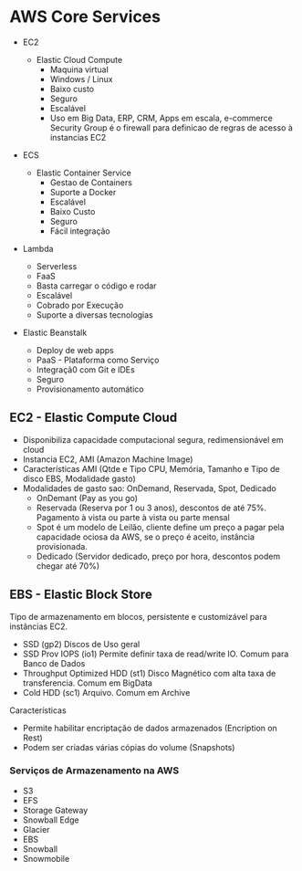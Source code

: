# AWS Core Services

- EC2
  - Elastic Cloud Compute
    - Maquina virtual
    - Windows / Linux
    - Baixo custo
    - Seguro
    - Escalável
    - Uso em Big Data, ERP, CRM, Apps em escala, e-commerce
  Security Group é o firewall para definicao de regras de acesso à instancias EC2

- ECS
  - Elastic Container Service
    - Gestao de Containers
    - Suporte a Docker
    - Escalável
    - Baixo Custo
    - Seguro
    - Fácil integração

- Lambda
  - Serverless
  - FaaS
  - Basta carregar o código e rodar
  - Escalável
  - Cobrado por Execução
  - Suporte a diversas tecnologias

- Elastic Beanstalk
  - Deploy de web apps
  - PaaS - Plataforma como Serviço
  - Integraçã0 com Git e IDEs
  - Seguro
  - Provisionamento automático

## EC2 - Elastic Compute Cloud
- Disponibiliza capacidade computacional segura, redimensionável em cloud
- Instancia EC2, AMI (Amazon Machine Image)
- Características AMI (Qtde e Tipo CPU, Memória, Tamanho e Tipo de disco EBS, Modalidade gasto)
- Modalidades de gasto sao: OnDemand, Reservada, Spot, Dedicado
  - OnDemant (Pay as you go)
  - Reservada (Reserva por 1 ou 3 anos), descontos de até 75%. Pagamento à vista ou parte à vista ou parte mensal
  - Spot é um modelo de Leilão, cliente define um preço a pagar pela capacidade ociosa da AWS, se o preço é aceito, instância provisionada. 
  - Dedicado (Servidor dedicado, preço por hora, descontos podem chegar até 70%)

## EBS - Elastic Block Store
  Tipo de armazenamento em blocos, persistente e customizável para instâncias EC2.
  - SSD (gp2) Discos de Uso geral
  - SSD Prov IOPS (io1) Permite definir taxa de read/write IO. Comum para Banco de Dados
  - Throughput Optimized HDD (st1) Disco Magnético com alta taxa de transferencia. Comum em BigData
  - Cold HDD (sc1) Arquivo. Comum em Archive

  Características
  - Permite habilitar encriptação de dados armazenados (Encription on Rest)
  - Podem ser criadas várias cópias do volume (Snapshots)

### Serviços de Armazenamento na AWS
  - S3
  - EFS
  - Storage Gateway
  - Snowball Edge
  - Glacier
  - EBS
  - Snowball
  - Snowmobile



